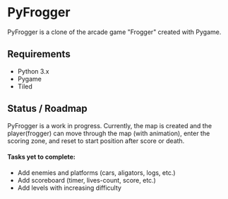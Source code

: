 # PyFrogger

PyFrogger is a clone of the arcade game "Frogger" created with Pygame.

## Requirements

 - Python 3.x
 - Pygame
 - Tiled

## Status / Roadmap

PyFrogger is a work in progress. Currently, the map is created and the player(frogger) can move through the map (with animation), enter the scoring zone, and reset to start position after score or death.

#### Tasks yet to complete:
 - Add enemies and platforms (cars, aligators, logs, etc.)
 - Add scoreboard (timer, lives-count, score, etc.)
 - Add levels with increasing difficulty